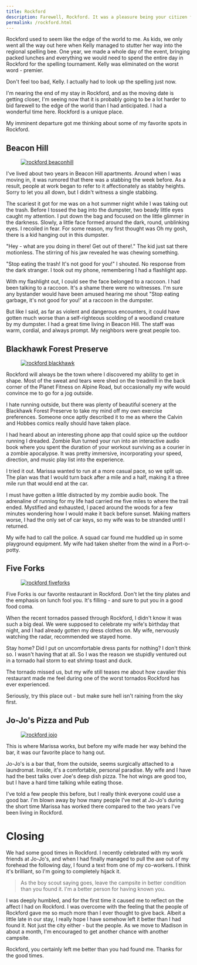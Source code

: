 ```yaml
---
title: Rockford
description: Farewell, Rockford. It was a pleasure being your citizen for two years.
permalink: /rockford.html
---
```


Rockford used to seem like the edge of the world to me. As kids, we
only went all the way out here when Kelly managed to stutter her way
into the regional spelling bee. One year, we made a whole day of the
event, bringing packed lunches and everything we would need to spend
the entire day in Rockford for the spelling tournament. Kelly was
eliminated on the worst word - premier.

Don't feel too bad, Kelly. I actually had to look up the spelling just
now.

I'm nearing the end of my stay in Rockford, and as the moving date is
getting closer, I'm seeing now that it is probably going to be a lot
harder to bid farewell to the edge of the world than I had
anticipated. I had a wonderful time here. Rockford is a unique place.

My imminent departure got me thinking about some of my favorite spots
in Rockford.

## Beacon Hill

<figure>
  <a href="/images/rockford/beaconhill.jpg">
    <img alt="rockford beaconhill" src="/images/rockford/beaconhill.jpg"/>
  </a>
</figure>

I've lived about two years in Beacon Hill apartments. Around when I
was moving in, it was rumored that there was a stabbing the week
before. As a result, people at work began to refer to it
affectionately as stabby heights. Sorry to let you all down, but I
didn't witness a single stabbing.

The scariest it got for me was on a hot summer night while I was
taking out the trash. Before I tossed the bag into the dumpster, two
beady little eyes caught my attention. I put down the bag and focused
on the little glimmer in the darkness. Slowly, a little face formed
around the dark, round, unblinking eyes. I recoiled in fear. For some
reason, my first thought was Oh my gosh, there is a kid hanging out in
this dumpster.

"Hey - what are you doing in there! Get out of there!." The kid just
sat there motionless. The stirring of his jaw revealed he was chewing
something.

"Stop eating the trash! It's not good for you!" I shouted. No response
from the dark stranger. I took out my phone, remembering I had a
flashlight app.

With my flashlight out, I could see the face belonged to a raccoon. I
had been talking to a raccoon. It's a shame there were no
witnesses. I'm sure any bystander would have been amused hearing me
shout "Stop eating garbage, it's not good for you!' at a raccoon in
the dumpster.

But like I said, as far as violent and dangerous encounters, it could
have gotten much worse than a self-righteous scolding of a woodland
creature by my dumpster. I had a great time living in Beacon Hill. The
staff was warm, cordial, and always prompt. My neighbors were great
people too.

## Blackhawk Forest Preserve

<figure>
  <a href="/images/rockford/blackhawk.jpg">
    <img alt="rockford blackhawk" src="/images/rockford/blackhawk.jpg"/>
  </a>
</figure>

Rockford will always be the town where I discovered my ability to get
in shape. Most of the sweat and tears were shed on the treadmill in
the back corner of the Planet Fitness on Alpine Road, but occasionally
my wife would convince me to go for a jog outside.

I hate running outside, but there was plenty of beautiful scenery at
the Blackhawk Forest Preserve to take my mind off my own exercise
preferences. Someone once aptly described it to me as where the Calvin
and Hobbes comics really should have taken place.

I had heard about an interesting phone app that could spice up the
outdoor running I dreaded. Zombie Run turned your run into an
interactive audio book where you spent the duration of your workout
surviving as a courier in a zombie apocalypse. It was pretty
immersive, incorporating your speed, direction, and music play list
into the experience.

I tried it out. Marissa wanted to run at a more casual pace, so we
split up. The plan was that I would turn back after a mile and a half,
making it a three mile run that would end at the car.

I must have gotten a little distracted by my zombie audio book. The
adrenaline of running for my life had carried me five miles to where
the trail ended. Mystified and exhausted, I paced around the woods for
a few minutes wondering how I would make it back before sunset. Making
matters worse, I had the only set of car keys, so my wife was to be
stranded until I returned.

My wife had to call the police. A squad car found me huddled up in
some playground equipment. My wife had taken shelter from the wind in
a Port-o-potty.

## Five Forks

<figure>
  <a href="/images/rockford/fiveforks.jpg">
    <img alt="rockford fiveforks" src="/images/rockford/fiveforks.jpg"/>
  </a>
</figure>

Five Forks is our favorite restaurant in Rockford. Don't let the tiny
plates and the emphasis on lunch fool you. It's filling - and sure to
put you in a good food coma.

When the recent tornados passed through Rockford, I didn't know it was
such a big deal. We were supposed to celebrate my wife's birthday that
night, and I had already gotten my dress clothes on. My wife,
nervously watching the radar, recommended we stayed home.

Stay home? Did I put on uncomfortable dress pants for nothing? I don't
think so. I wasn't having that at all. So I was the reason we stupidly
ventured out in a tornado hail storm to eat shrimp toast and duck.

The tornado missed us, but my wife still teases me about how cavalier
this restaurant made me feel during one of the worst tornados Rockford
has ever experienced.

Seriously, try this place out - but make sure hell isn't raining from
the sky first.

## Jo-Jo's Pizza and Pub

<figure>
  <a href="/images/rockford/jojo.jpg">
    <img alt="rockford jojo" src="/images/rockford/jojo.jpg"/>
  </a>
</figure>

This is where Marissa works, but before my wife made her way behind
the bar, it was our favorite place to hang out.

Jo-Jo's is a bar that, from the outside, seems surgically attached to
a laundromat. Inside, it's a comfortable, personal paradise. My wife
and I have had the best talks over Joe's deep dish pizza. The hot
wings are good too, but I have a hard time talking while eating those.

I've told a few people this before, but I really think everyone could
use a good bar. I'm blown away by how many people I've met at Jo-Jo's
during the short time Marissa has worked there compared to the two
years I've been living in Rockford.

# Closing

We had some good times in Rockford. I recently celebrated with my work
friends at Jo-Jo's, and when I had finally managed to pull the axe out
of my forehead the following day, I found a text from one of my
co-workers. I think it's brilliant, so I'm going to completely hijack
it.

> As the boy scout saying goes, leave the campsite in better condition
> than you found it. I'm a better person for having known you.

I was deeply humbled, and for the first time it caused me to reflect
on the affect I had on Rockford. I was overcome with the feeling that
the people of Rockford gave me so much more than I ever thought to
give back. Albeit a little late in our stay, I really hope I have
somehow left it better than I had found it. Not just the city either -
but the people. As we move to Madison in about a month, I'm encouraged
to get another chance with another campsite.

Rockford, you certainly left me better than you had found me. Thanks
for the good times.
